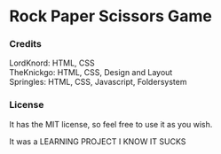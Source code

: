 # Rock Paper Scissors Game
 
<h3>Credits</h3>

LordKnord: HTML, CSS <br>
TheKnickgo: HTML, CSS, Design and Layout <br>
Springles: HTML, CSS, Javascript, Foldersystem

<h3>License</h3>

It has the MIT license, so feel free to use it as you wish.


It was a LEARNING PROJECT I KNOW IT SUCKS
